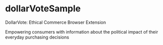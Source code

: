 # dollarVoteSample
DollarVote: Ethical Commerce Browser Extension

Empowering consumers with information about the political impact of their everyday purchasing decisions
